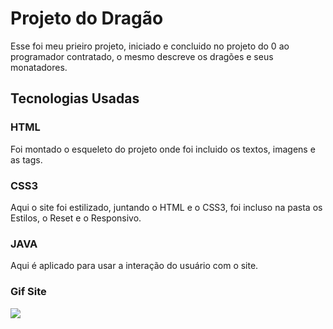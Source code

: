 # Projeto do Dragão 
Esse foi meu prieiro projeto, iniciado e concluido no projeto do 0 ao programador contratado, o mesmo descreve os dragões e seus monatadores.

## Tecnologias Usadas

### HTML
Foi montado o esqueleto do projeto onde foi incluido os textos, imagens e as tags.

### CSS3
Aqui o site foi estilizado, juntando o HTML e o CSS3, foi incluso na pasta os Estilos, o Reset e o Responsivo.

### JAVA
Aqui é aplicado para usar a interação do usuário com o site. 

### Gif Site

[<img src="./Tela.gif">](https://eliezzerr.github.io/Projeto-drag-o/)




